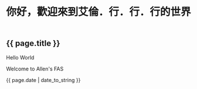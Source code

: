 ﻿---
layout: post
title: 你好，歡迎來到艾倫．行．行．行的世界
---

<h2>{{ page.title }}</h2>
<p>Hello World</p>
<p>Welcome to Allen's FAS</p>
<p>{{ page.date | date_to_string }}</p>